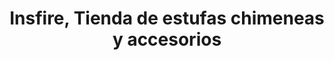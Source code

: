 ---
title: "Insfire, Tienda de estufas chimeneas y accesorios"
url: /librilla/insfire-tienda-de-estufas-chimeneas-y-accesorios/
shop: Kamine & Öfen
---